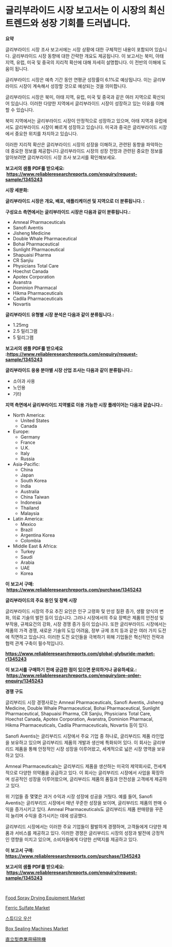 <p><h1>글리부라이드 시장 보고서는 이 시장의 최신 트렌드와 성장 기회를 드러냅니다.</h1></p><p><strong>요약</strong></p>
<p><p>글리부라이드 시장 조사 보고서에는 시장 상황에 대한 구체적인 내용이 포함되어 있습니다. 글리부라이드 시장 동향에 대한 간략한 개요도 제공됩니다. 이 보고서는 북미, 아태 지역, 유럽, 미국 및 중국의 지리적 확산에 대해 자세히 설명합니다. 이 전반의 이해에 도움이 됩니다.</p><p>글리부라이드 시장은 예측 기간 동안 연평균 성장률이 6.1%로 예상됩니다. 이는 글리부라이드 시장이 계속해서 성장할 것으로 예상되는 것을 의미합니다.</p><p>글리부라이드 시장은 북미, 아태 지역, 유럽, 미국 및 중국과 같은 여러 지역으로 확산되어 있습니다. 이러한 다양한 지역에서 글리부라이드 시장이 성장하고 있는 이유를 이해할 수 있습니다.</p><p>북미 지역에서는 글리부라이드 시장이 안정적으로 성장하고 있으며, 아태 지역과 유럽에서도 글리부라이드 시장이 빠르게 성장하고 있습니다. 미국과 중국은 글리부라이드 시장에서 중요한 위치를 차지하고 있습니다.</p><p>이러한 지리적 확산은 글리부라이드 시장의 성장을 이해하고, 관련된 동향을 파악하는 데 중요한 정보를 제공합니다.글리부라이드 시장의 성장 전망과 관련된 중요한 정보를 알아보려면 글리부라이드 시장 조사 보고서를 확인해보세요.</p></p>
<p><strong>보고서의 샘플 PDF를 받으세요: &nbsp;<a href="https://www.reliableresearchreports.com/enquiry/request-sample/1345243">https://www.reliableresearchreports.com/enquiry/request-sample/1345243</a></strong></p>
<p><strong>시장 세분화:</strong></p>
<p><strong> 글리부라이드 시장은 개요, 배포, 애플리케이션 및 지역으로 더 분류됩니다. :</strong></p>
<p><strong>구성요소 측면에서는 글리부라이드 시장은 다음과 같이 분류됩니다.:</strong></p>
<p><ul><li>Amneal Pharmaceuticals</li><li>Sanofi Aventis</li><li>Jisheng Medicine</li><li>Double Whale Pharmaceutical</li><li>Bohai Pharmaceutical</li><li>Sunlight Pharmaceutical</li><li>Shapuaisi Pharma</li><li>CR Sanjiu</li><li>Physicians Total Care</li><li>Hoechst Canada</li><li>Apotex Corporation</li><li>Avanstra</li><li>Dominion Pharmacal</li><li>Hikma Pharmaceuticals</li><li>Cadila Pharmaceuticals</li><li>Novartis</li></ul></p>
<p><strong> 글리부라이드 유형별 시장 분석은 다음과 같이 분류됩니다.:</strong></p>
<p><ul><li>1.25mg</li><li>2.5 밀리그램</li><li>5 밀리그램</li></ul></p>
<p><strong>보고서의 샘플 PDF를 받으세요 :<a href="https://www.reliableresearchreports.com/enquiry/request-sample/1345243">https://www.reliableresearchreports.com/enquiry/request-sample/1345243</a></strong></p>
<p><strong> 글리부라이드 응용 분야별 시장 산업 조사는 다음과 같이 분류됩니다.:</strong></p>
<p><ul><li>소아과 사용</li><li>노인용</li><li>기타</li></ul></p>
<p><strong>지역 측면에서 글리부라이드 지역별로 이용 가능한 시장 플레이어는 다음과 같습니다.:</strong></p>
<p><ul>
    <li>
        North America:
        <ul>
            <li>United States</li>
            <li>Canada</li>
        </ul>
    </li>
    <li>
        Europe:
        <ul>
            <li>Germany</li>
            <li>France</li>
            <li>U.K.</li>
            <li>Italy</li>
            <li>Russia</li>
        </ul>
    </li>
    <li>
        Asia-Pacific:
        <ul>
            <li>China</li>
            <li>Japan</li>
            <li>South Korea</li>
            <li>India</li>
            <li>Australia</li>
            <li>China Taiwan</li>
            <li>Indonesia</li>
            <li>Thailand</li>
            <li>Malaysia</li>
        </ul>
    </li>
    <li>
        Latin America:
        <ul>
            <li>Mexico</li>
            <li>Brazil</li>
            <li>Argentina Korea</li>
            <li>Colombia</li>
        </ul>
    </li>
    <li>
        Middle East & Africa:
        <ul>
            <li>Turkey</li>
            <li>Saudi</li>
            <li>Arabia</li>
            <li>UAE</li>
            <li>Korea</li>
        </ul>
    </li>
    </ul></p>
<p><strong>이 보고서 구매: &nbsp;<a href="https://www.reliableresearchreports.com/purchase/1345243">https://www.reliableresearchreports.com/purchase/1345243</a></strong></p>
<p><strong>글리부라이드의 주요 동인 및 장벽 시장</strong></p>
<p><p>글리부라이드 시장의 주요 추진 요인은 인구 고령화 및 만성 질환 증가, 생활 양식의 변화, 의료 기술의 발전 등이 있습니다. 그러나 시장에서의 주요 장벽은 제품의 안전성 및 부작용, 규제요건의 강화, 시장 경쟁 증가 등이 있습니다. 또한 글리부라이드 시장에서는 제품의 가격 경쟁, 새로운 기술의 도입 어려움, 정부 규제 조치 등과 같은 여러 가지 도전에 직면하고 있습니다. 이러한 도전 요인들을 극복하기 위해 기업들은 혁신적인 전략과 협력 관계 구축이 필수적입니다.</p></p>
<p><strong><a href="https://www.reliableresearchreports.com/global-glyburide-market-r1345243">https://www.reliableresearchreports.com/global-glyburide-market-r1345243</a></strong></p>
<p><strong>이 보고서를 구매하기 전에 궁금한 점이 있으면 문의하거나 공유하세요.: &nbsp;<a href="https://www.reliableresearchreports.com/enquiry/pre-order-enquiry/1345243">https://www.reliableresearchreports.com/enquiry/pre-order-enquiry/1345243</a></strong></p>
<p><strong>경쟁 구도</strong></p>
<p><p>글리부리드 시장 경쟁사로는 Amneal Pharmaceuticals, Sanofi Aventis, Jisheng Medicine, Double Whale Pharmaceutical, Bohai Pharmaceutical, Sunlight Pharmaceutical, Shapuaisi Pharma, CR Sanjiu, Physicians Total Care, Hoechst Canada, Apotex Corporation, Avanstra, Dominion Pharmacal, Hikma Pharmaceuticals, Cadila Pharmaceuticals, Novartis 등이 있다.</p><p>Sanofi Aventis는 글리부리드 시장에서 주요 기업 중 하나로, 글리부리드 제품 라인업을 보유하고 있으며 글리부리드 제품의 개발과 생산에 특화되어 있다. 이 회사는 글리부리드 제품을 통해 안정적인 시장 성장을 이루어왔고, 세계적으로 넓은 시장 영역을 보유하고 있다.</p><p>Amneal Pharmaceuticals는 글리부리드 제품을 생산하는 미국의 제약회사로, 전세계적으로 다양한 의약품을 공급하고 있다. 이 회사는 글리부리드 시장에서 사업을 확장하며 성공적인 성장을 이루어왔으며, 글리부리드 제품의 품질과 안전성을 고객에게 제공하고 있다.</p><p>위 기업들 중 몇몇은 과거 수익과 시장 성장에 성공을 거뒀다. 예를 들어, Sanofi Aventis는 글리부리드 시장에서 매년 꾸준한 성장을 보이며, 글리부리드 제품의 판매 수익을 증가시키고 있다. Amneal Pharmaceuticals도 글리부리드 제품 판매량을 꾸준히 늘리며 수익을 증가시키는 데에 성공했다.</p><p>글리부리드 시장에서는 이러한 주요 기업들이 활발하게 경쟁하며, 고객들에게 다양한 제품과 서비스를 제공하고 있다. 이러한 경쟁은 글리부리드 시장의 성장과 발전에 긍정적인 영향을 미치고 있으며, 소비자들에게 다양한 선택지를 제공하고 있다.</p></p>
<p><strong>이 보고서 구매: &nbsp; <a href="https://www.reliableresearchreports.com/purchase/1345243">https://www.reliableresearchreports.com/purchase/1345243</a></strong></p>
<p><strong>보고서의 샘플 PDF를 받으세요: &nbsp;<a href="https://www.reliableresearchreports.com/enquiry/request-sample/1345243">https://www.reliableresearchreports.com/enquiry/request-sample/1345243</a></strong><strong></strong></p>
<p>&nbsp;</p>
<p><p><a href="https://github.com/mabutironaldo/Market-Research-Report-List-4/blob/main/food-spray-drying-equipment-market.md">Food Spray Drying Equipment Market</a></p><p><a href="https://issuu.com/reportprime-2/docs/ferric-sulfate-market-size-2030.pptx">Ferric Sulfate Market</a></p><p><a href="https://medium.com/@danykakilback/%EC%8A%A4%ED%8A%9C%EB%94%94%EC%98%A4-%EC%9A%B0%EC%82%B0-%EC%8B%9C%EC%9E%A5-%EC%A2%85%EB%A5%98-%EC%9D%91%EC%9A%A9-%EB%B0%8F-%EC%A7%80%EB%A6%AC%EC%97%90-%EB%8C%80%ED%95%9C-%EC%A2%85%ED%95%A9-%ED%8F%89%EA%B0%80-1ec1c8522867">스튜디오 우산</a></p><p><a href="https://view.publitas.com/reportprime-1/box-sealing-machines-market-provides-detailed-segmentation-of-this-market-based-on-type-application-and-region-and-forecast-for-the-period-from-2024-2031/">Box Sealing Machines Market</a></p><p><a href="https://github.com/dadanedu33/Market-Research-Report-List-1/blob/main/951831921891.md">直立型商業用掃除機</a></p></p>